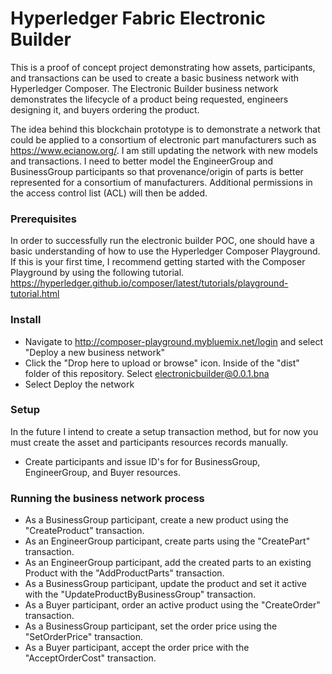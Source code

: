 # Hyperledger Fabric Electronic Builder
This is a proof of concept project demonstrating how assets, participants, and transactions can be used to create a basic business network with Hyperledger Composer. The Electronic Builder business network demonstrates the lifecycle of a product being requested, engineers designing it, and buyers ordering the product.

The idea behind this blockchain prototype is to demonstrate a network that could be applied to a consortium of electronic part manufacturers such as https://www.ecianow.org/. I am still updating the network with new models and transactions. I need to better model the EngineerGroup and BusinessGroup participants so that provenance/origin of parts is better represented for a consortium of manufacturers. Additional permissions in the access control list (ACL) will then be added.


### Prerequisites
In order to successfully run the electronic builder POC, one should have a basic understanding of how to use the Hyperledger Composer Playground. If this is your first time, I recommend getting started with the Composer Playground by using the following tutorial. https://hyperledger.github.io/composer/latest/tutorials/playground-tutorial.html


### Install
- Navigate to http://composer-playground.mybluemix.net/login and select "Deploy a new business network"
- Click the "Drop here to upload or browse" icon. Inside of the "dist" folder of this repository. Select electronicbuilder@0.0.1.bna
- Select Deploy the network

### Setup
In the future I intend to create a setup transaction method, but for now you must create the asset and participants resources records manually.

- Create participants and issue ID's for for BusinessGroup, EngineerGroup, and Buyer resources.

### Running the business network process
- As a BusinessGroup participant, create a new product using the "CreateProduct" transaction.
- As an EngineerGroup participant, create parts using the "CreatePart" transaction.
- As an EngineerGroup participant, add the created parts to an existing Product with the "AddProductParts" transaction.
- As a BusinessGroup participant, update the product and set it active with the "UpdateProductByBusinessGroup" transaction.
- As a Buyer participant, order an active product using the "CreateOrder" transaction.
- As a BusinessGroup participant, set the order price using the "SetOrderPrice" transaction.
- As a Buyer participant, accept the order price with the "AcceptOrderCost" transaction.


